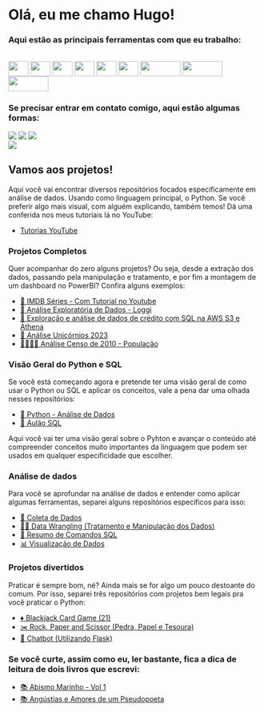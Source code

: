 # Olá, eu me chamo Hugo!

### Aqui estão as principais ferramentas com que eu trabalho: 
<div style="display: inline_block"><br>
  <img align="center" height="30" width="40" src="https://cdn.jsdelivr.net/gh/devicons/devicon/icons/python/python-original.svg">
  <img align="center" height="30" width="40" src="https://cdn.jsdelivr.net/gh/devicons/devicon/icons/pandas/pandas-original-wordmark.svg">
  <img align="center" height="30" width="40" src="https://cdn.jsdelivr.net/gh/devicons/devicon/icons/vscode/vscode-original.svg">
  <img align="center" height="30" width="40" src="https://cdn.jsdelivr.net/gh/devicons/devicon/icons/amazonwebservices/amazonwebservices-original-wordmark.svg">
  <img align="center" height="30" width="40" src="https://cdn.jsdelivr.net/gh/devicons/devicon/icons/mysql/mysql-original.svg">
  <img align="center" height="30" width="40" src="https://cdn.jsdelivr.net/gh/devicons/devicon/icons/github/github-original.svg">
  <img align="center" height="30" width="80" src="https://img.shields.io/badge/Colab-F9AB00?style=for-the-badge&logo=googlecolab&color=525252">
  <img align="center" height="30" width="80" src="https://img.shields.io/badge/Microsoft_Excel-217346?style=for-the-badge&logo=microsoft-excel&logoColor=white">
  <img align="center" height="30" width="80" src="https://img.shields.io/badge/Google%20Sheets-34A853?style=for-the-badge&logo=google-sheets&logoColor=white">
</div>

### Se precisar entrar em contato comigo, aqui estão algumas formas:
<div>
  <a href = "mailto:r.hugoalves66@gmail.com"><img src="https://img.shields.io/badge/-Gmail-%23333?style=for-the-badge&logo=gmail&logoColor=white" target="_blank"></a>
  <a href="https://www.linkedin.com/in/r-hugo-alves/" target="_blank"><img src="https://img.shields.io/badge/-LinkedIn-%230077B5?style=for-the-badge&logo=linkedin&logoColor=white" target="_blank"></a>
  <a href = "mailto:hugo_mundo@hotmail.com"><img src="https://img.shields.io/badge/Microsoft_Outlook-0078D4?style=for-the-badge&logo=microsoft-outlook&logoColor=white"></a>
</div>
  <a href="https://www.youtube.com/@r.hugoalves" target="_blank"><img src="https://img.shields.io/badge/YouTube-FF0000?style=for-the-badge&logo=youtube&logoColor=white" target="_blank"></a>

## Vamos aos projetos!
Aqui você vai encontrar diversos repositórios focados especificamente em análise de dados. Usando como linguagem principal, o Python.
Se você preferir algo mais visual, com alguém explicando, também temos! Dá uma conferida nos meus tutoriais lá no YouTube:

- <a href="https://www.youtube.com/@r.hugoalves"> Tutorias YouTube </a>

 ### Projetos Completos
 
 Quer acompanhar do zero alguns projetos? Ou seja, desde a extração dos dados, passando pela manipulação e tratamento, e por fim a montagem de um dashboard no PowerBI?
 Confira alguns exemplos: 
 
 - <a href="https://github.com/r-hugoalves/Projeto_IMDB_Series"> 🎦 IMDB Séries - Com Tutorial no Youtube </a>
 - <a href="https://github.com/r-hugoalves/Analise_Exploratoria_Loggi"> 🐇 Análise Exploratória de Dados - Loggi </a>
 - <a href="https://github.com/r-hugoalves/EDA_com_SQL_e_AWS"> 🎲 Exploração e análise de dados de crédito com SQL na AWS S3 e Athena </a>
 - <a href="https://github.com/r-hugoalves/Projeto_Completo_Analise_Unicornios_2023"> 🦄 Análise Unicórnios 2023 </a>
 - <a href="https://github.com/r-hugoalves/Projeto_Completo_Analise_Censo_2010"> 👨‍👩‍👧‍👦 Análise Censo de 2010 - População </a>

### Visão Geral do Python e SQL

Se você está começando agora e pretende ter uma visão geral de como usar o Python ou SQL e aplicar os conceitos, vale a pena dar uma olhada nesses repositórios: 

- <a href="https://github.com/r-hugoalves/Python_Analise_de_Dados"> 🐍 Python - Análise de Dados </a>
- <a href="https://github.com/r-hugoalves/SQL"> 🐬 Aulão SQL </a>

Aqui você vai ter uma visão geral sobre o Pyhton e avançar o conteúdo até compreender conceitos muito importantes da linguagem que podem ser usados em qualquer especificidade que escolher. 

### Análise de dados

Para você se aprofundar na análise de dados e entender como aplicar algumas ferramentas, separei alguns repositórios específicos para isso:
- <a href="https://github.com/r-hugoalves/Coleta_de_Dados"> 📡 Coleta de Dados </a>
- <a href="https://github.com/r-hugoalves/Data_Wrangling"> 👨‍💻 Data Wrangling (Tratamento e Manipulação dos Dados) </a>
- <a href="https://github.com/r-hugoalves/Resumo_Comandos_SQL"> 🐬 Resumo de Comandos SQL </a>
- <a href="https://github.com/r-hugoalves/Visualizacao_de_Dados"> 📊 Visualização de Dados </a>

### Projetos divertidos

Praticar é sempre bom, né? Ainda mais se for algo um pouco destoante do comum. Por isso, separei três repositórios com projetos bem legais pra você praticar o Python:
- <a href="https://github.com/r-hugoalves/Blackjack-Card-Game-Project"> ♦️ Blackjack Card Game (21) </a>
- <a href="https://github.com/r-hugoalves/Rock-Paper-Scissors-Intro-Project"> ✂️ Rock, Paper and Scissor (Pedra, Papel e Tesoura) </a>
- <a href="https://github.com/r-hugoalves/Creating_a_chatbot"> 💬 Chatbot (Utilizando Flask) </a>

### Se você curte, assim como eu, ler bastante, fica a dica de leitura de dois livros que escrevi: 
- <a href="https://a.co/d/5O8ANke"> 📚 Abismo Marinho - Vol 1 </a>
- <a href="https://a.co/d/8rfdwck"> 📚 Angústias e Amores de um Pseudopoeta </a>
